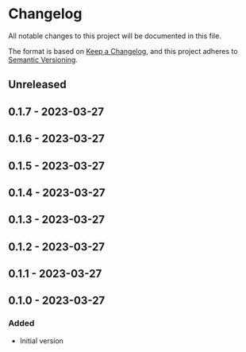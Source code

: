 # Changelog
All notable changes to this project will be documented in this file.

The format is based on [Keep a Changelog](https://keepachangelog.com/en/1.0.0/),
and this project adheres to [Semantic Versioning](https://semver.org/spec/v2.0.0.html).

## Unreleased

## 0.1.7 - 2023-03-27

## 0.1.6 - 2023-03-27

## 0.1.5 - 2023-03-27

## 0.1.4 - 2023-03-27

## 0.1.3 - 2023-03-27

## 0.1.2 - 2023-03-27

## 0.1.1 - 2023-03-27

## 0.1.0 - 2023-03-27
### Added
- Initial version
